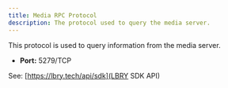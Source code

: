 ```yaml
---
title: Media RPC Protocol
description: The protocol used to query the media server.
---
```


This protocol is used to query information from the media server.

- **Port:** 5279/TCP

See: [https://lbry.tech/api/sdk](LBRY SDK API)
